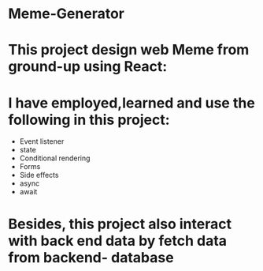# Meme-Generator

# This project design web Meme from ground-up using React:

# I have employed,learned  and use the following in this project:
- Event listener
- state
- Conditional rendering
- Forms
- Side effects
- async
- await

# Besides, this project also interact with back end data by fetch data from backend- database